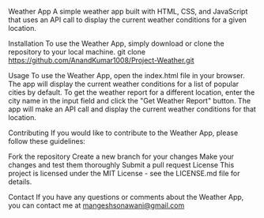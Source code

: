 Weather App
A simple weather app built with HTML, CSS, and JavaScript that uses an API call to display the current weather conditions for a given location.

Installation
To use the Weather App, simply download or clone the repository to your local machine. git clone https://github.com/AnandKumar1008/Project-Weather.git

Usage
To use the Weather App, open the index.html file in your browser. The app will display the current weather conditions for a list of popular cities by default. To get the weather report for a different location, enter the city name in the input field and click the "Get Weather Report" button. The app will make an API call and display the current weather conditions for that location.

Contributing
If you would like to contribute to the Weather App, please follow these guidelines:

Fork the repository
Create a new branch for your changes
Make your changes and test them thoroughly
Submit a pull request
License
This project is licensed under the MIT License - see the LICENSE.md file for details.

Contact
If you have any questions or comments about the Weather App, you can contact me at mangeshsonawani@gmail.com
